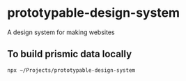 # prototypable-design-system
A design system for making websites

## To build prismic data locally
`npx ~/Projects/prototypable-design-system`
